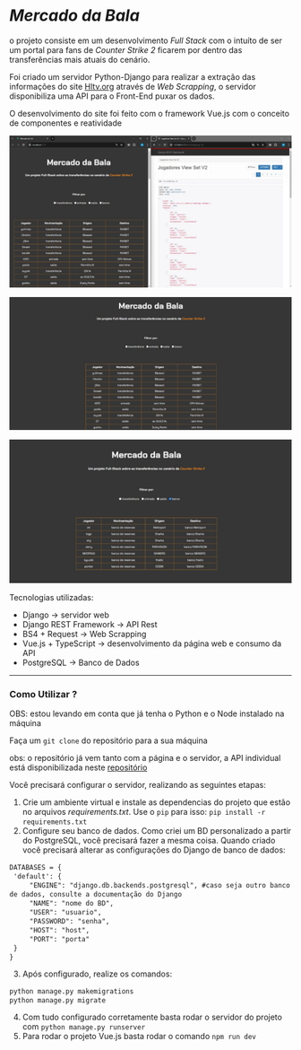 # _**Mercado da Bala**_

o projeto consiste em um desenvolvimento _Full Stack_ com o intuíto de ser um portal para fans de _Counter Strike 2_ ficarem por dentro das transferências mais atuais do cenário.

Foi criado um servidor Python-Django para realizar a extração das informações do site [Hltv.org](https://www.hltv.org/transfers) através de _Web Scrapping_, o servidor disponibiliza uma API 
para o Front-End puxar os dados.

O desenvolvimento do site foi feito com o framework Vue.js com o conceito de componentes e reatividade

![img1](imgs_mercado-da-bala/img1.jpeg)

![img2](imgs_mercado-da-bala/img2.jpeg)

![img3](imgs_mercado-da-bala/img3.jpeg)

Tecnologias utilizadas:

- Django -> servidor web
- Django REST Framework -> API Rest
- BS4 + Request -> Web Scrapping
- Vue.js + TypeScript -> desenvolvimento da página web e consumo da API
- PostgreSQL -> Banco de Dados

---

### Como Utilizar ? 

OBS: estou levando em conta que já tenha o Python e o Node instalado na máquina

Faça um `git clone` do repositório para a sua máquina

obs: o repositório já vem tanto com a página e o servidor, a API individual está disponibilizada neste [repositório](https://github.com/rafakimanja/transferencias-cs.git)

Você precisará configurar o servidor, realizando as seguintes etapas:
1.  Crie um ambiente virtual e instale as dependencias do projeto que estão no arquivos _requirements.txt_. Use o `pip` para isso: `pip install -r requirements.txt`
2.  Configure seu banco de dados. Como criei um BD personalizado a partir do PostgreSQL, você precisará fazer a mesma coisa. Quando criado você precisará alterar as configurações do Django de banco de dados:
   ```
DATABASES = {
    'default': {
        "ENGINE": "django.db.backends.postgresql", #caso seja outro banco de dados, consulte a documentação do Django
        "NAME": "nome do BD",
        "USER": "usuario",
        "PASSWORD": "senha",  
        "HOST": "host",
        "PORT": "porta"
    }
}
   ```
3.  Após configurado, realize os comandos:
   ```
   python manage.py makemigrations
   python manage.py migrate
   ```
4. Com tudo configurado corretamente basta rodar o servidor do projeto com `python manage.py runserver`
5. Para rodar o projeto Vue.js basta rodar o comando `npm run dev` 
